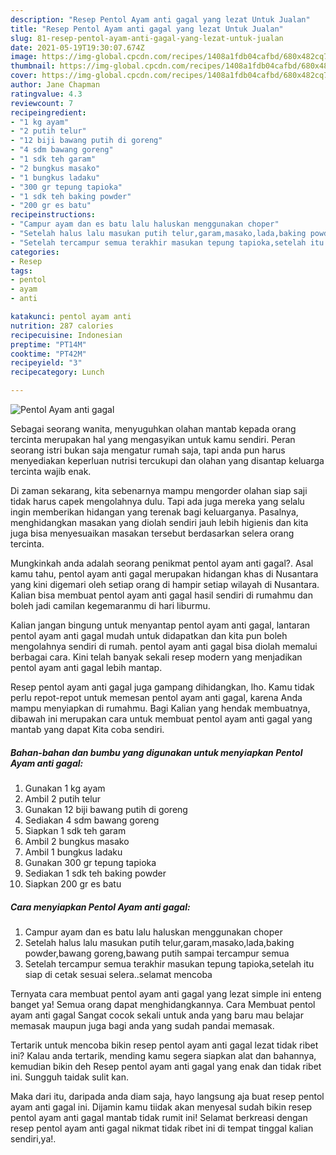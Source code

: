 ```yaml
---
description: "Resep Pentol Ayam anti gagal yang lezat Untuk Jualan"
title: "Resep Pentol Ayam anti gagal yang lezat Untuk Jualan"
slug: 81-resep-pentol-ayam-anti-gagal-yang-lezat-untuk-jualan
date: 2021-05-19T19:30:07.674Z
image: https://img-global.cpcdn.com/recipes/1408a1fdb04cafbd/680x482cq70/pentol-ayam-anti-gagal-foto-resep-utama.jpg
thumbnail: https://img-global.cpcdn.com/recipes/1408a1fdb04cafbd/680x482cq70/pentol-ayam-anti-gagal-foto-resep-utama.jpg
cover: https://img-global.cpcdn.com/recipes/1408a1fdb04cafbd/680x482cq70/pentol-ayam-anti-gagal-foto-resep-utama.jpg
author: Jane Chapman
ratingvalue: 4.3
reviewcount: 7
recipeingredient:
- "1 kg ayam"
- "2 putih telur"
- "12 biji bawang putih di goreng"
- "4 sdm bawang goreng"
- "1 sdk teh garam"
- "2 bungkus masako"
- "1 bungkus ladaku"
- "300 gr tepung tapioka"
- "1 sdk teh baking powder"
- "200 gr es batu"
recipeinstructions:
- "Campur ayam dan es batu lalu haluskan menggunakan choper"
- "Setelah halus lalu masukan putih telur,garam,masako,lada,baking powder,bawang goreng,bawang putih sampai tercampur semua"
- "Setelah tercampur semua terakhir masukan tepung tapioka,setelah itu siap di cetak sesuai selera..selamat mencoba"
categories:
- Resep
tags:
- pentol
- ayam
- anti

katakunci: pentol ayam anti 
nutrition: 287 calories
recipecuisine: Indonesian
preptime: "PT14M"
cooktime: "PT42M"
recipeyield: "3"
recipecategory: Lunch

---
```



![Pentol Ayam anti gagal](https://img-global.cpcdn.com/recipes/1408a1fdb04cafbd/680x482cq70/pentol-ayam-anti-gagal-foto-resep-utama.jpg)

Sebagai seorang wanita, menyuguhkan olahan mantab kepada orang tercinta merupakan hal yang mengasyikan untuk kamu sendiri. Peran seorang istri bukan saja mengatur rumah saja, tapi anda pun harus menyediakan keperluan nutrisi tercukupi dan olahan yang disantap keluarga tercinta wajib enak.

Di zaman  sekarang, kita sebenarnya mampu mengorder olahan siap saji tidak harus capek mengolahnya dulu. Tapi ada juga mereka yang selalu ingin memberikan hidangan yang terenak bagi keluarganya. Pasalnya, menghidangkan masakan yang diolah sendiri jauh lebih higienis dan kita juga bisa menyesuaikan masakan tersebut berdasarkan selera orang tercinta. 



Mungkinkah anda adalah seorang penikmat pentol ayam anti gagal?. Asal kamu tahu, pentol ayam anti gagal merupakan hidangan khas di Nusantara yang kini digemari oleh setiap orang di hampir setiap wilayah di Nusantara. Kalian bisa membuat pentol ayam anti gagal hasil sendiri di rumahmu dan boleh jadi camilan kegemaranmu di hari liburmu.

Kalian jangan bingung untuk menyantap pentol ayam anti gagal, lantaran pentol ayam anti gagal mudah untuk didapatkan dan kita pun boleh mengolahnya sendiri di rumah. pentol ayam anti gagal bisa diolah memalui berbagai cara. Kini telah banyak sekali resep modern yang menjadikan pentol ayam anti gagal lebih mantap.

Resep pentol ayam anti gagal juga gampang dihidangkan, lho. Kamu tidak perlu repot-repot untuk memesan pentol ayam anti gagal, karena Anda mampu menyiapkan di rumahmu. Bagi Kalian yang hendak membuatnya, dibawah ini merupakan cara untuk membuat pentol ayam anti gagal yang mantab yang dapat Kita coba sendiri.

<!--inarticleads1-->

##### Bahan-bahan dan bumbu yang digunakan untuk menyiapkan Pentol Ayam anti gagal:

1. Gunakan 1 kg ayam
1. Ambil 2 putih telur
1. Gunakan 12 biji bawang putih di goreng
1. Sediakan 4 sdm bawang goreng
1. Siapkan 1 sdk teh garam
1. Ambil 2 bungkus masako
1. Ambil 1 bungkus ladaku
1. Gunakan 300 gr tepung tapioka
1. Sediakan 1 sdk teh baking powder
1. Siapkan 200 gr es batu




<!--inarticleads2-->

##### Cara menyiapkan Pentol Ayam anti gagal:

1. Campur ayam dan es batu lalu haluskan menggunakan choper
1. Setelah halus lalu masukan putih telur,garam,masako,lada,baking powder,bawang goreng,bawang putih sampai tercampur semua
1. Setelah tercampur semua terakhir masukan tepung tapioka,setelah itu siap di cetak sesuai selera..selamat mencoba




Ternyata cara membuat pentol ayam anti gagal yang lezat simple ini enteng banget ya! Semua orang dapat menghidangkannya. Cara Membuat pentol ayam anti gagal Sangat cocok sekali untuk anda yang baru mau belajar memasak maupun juga bagi anda yang sudah pandai memasak.

Tertarik untuk mencoba bikin resep pentol ayam anti gagal lezat tidak ribet ini? Kalau anda tertarik, mending kamu segera siapkan alat dan bahannya, kemudian bikin deh Resep pentol ayam anti gagal yang enak dan tidak ribet ini. Sungguh taidak sulit kan. 

Maka dari itu, daripada anda diam saja, hayo langsung aja buat resep pentol ayam anti gagal ini. Dijamin kamu tiidak akan menyesal sudah bikin resep pentol ayam anti gagal mantab tidak rumit ini! Selamat berkreasi dengan resep pentol ayam anti gagal nikmat tidak ribet ini di tempat tinggal kalian sendiri,ya!.

